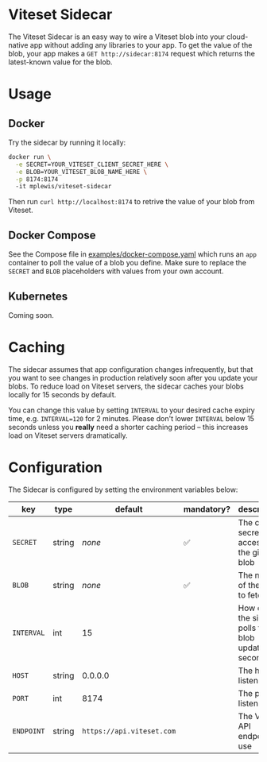 # Viteset Sidecar

The Viteset Sidecar is an easy way to wire a Viteset blob into your cloud-native app without adding any libraries to your app. To get the value of the blob, your app makes a `GET http://sidecar:8174` request which returns the latest-known value for the blob.

# Usage

## Docker

Try the sidecar by running it locally:

```sh
docker run \
  -e SECRET=YOUR_VITESET_CLIENT_SECRET_HERE \
  -e BLOB=YOUR_VITESET_BLOB_NAME_HERE \
  -p 8174:8174
  -it mplewis/viteset-sidecar
```

Then run `curl http://localhost:8174` to retrive the value of your blob from Viteset.

## Docker Compose

See the Compose file in [examples/docker-compose.yaml](examples/docker-compose.yaml) which runs an `app` container to poll the value of a blob you define. Make sure to replace the `SECRET` and `BLOB` placeholders with values from your own account.

## Kubernetes

Coming soon.

# Caching

The sidecar assumes that app configuration changes infrequently, but that you want to see changes in production relatively soon after you update your blobs. To reduce load on Viteset servers, the sidecar caches your blobs locally for 15 seconds by default.

You can change this value by setting `INTERVAL` to your desired cache expiry time, e.g. `INTERVAL=120` for 2 minutes. Please don't lower `INTERVAL` below 15 seconds unless you **really** need a shorter caching period – this increases load on Viteset servers dramatically.

# Configuration

The Sidecar is configured by setting the environment variables below:

| key        | type   | default                   | mandatory?         | description                                              |
| ---------- | ------ | ------------------------- | ------------------ | -------------------------------------------------------- |
| `SECRET`   | string | _none_                    | :white_check_mark: | The client secret with access to the given blob          |
| `BLOB`     | string | _none_                    | :white_check_mark: | The name of the blob to fetch                            |
| `INTERVAL` | int    | 15                        |                    | How often the sidecar polls for blob updates, in seconds |
| `HOST`     | string | 0.0.0.0                   |                    | The host to listen on                                    |
| `PORT`     | int    | 8174                      |                    | The port to listen on                                    |
| `ENDPOINT` | string | `https://api.viteset.com` |                    | The Viteset API endpoint to use                          |
